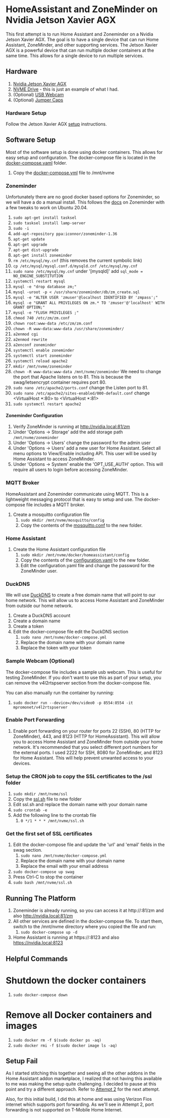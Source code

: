 # HomeAssistant and ZoneMinder on Nvidia Jetson Xavier AGX

This first attempt is to run Home Assistant and Zoneminder on a Nvidia Jetson Xavier AGX.  The goal is to have a single device that can run Home Assistant, ZoneMinder, and other supporting services.  The Jetson Xavier AGX is a powerful device that can run multiple docker containers at the same time.  This allows for a single device to run multiple services.

## Hardware
1. [Nvidia Jetson Xavier AGX](https://developer.nvidia.com/embedded/jetson-agx-xavier-developer-kit)
1. [NVME Drive](https://www.amazon.com/gp/product/B08GL575DB/ref=ppx_yo_dt_b_search_asin_title?ie=UTF8&th=1) - this is just an example of what I had.
1. (Optional) [USB Webcam](https://www.amazon.com/WEDOKING-Microphone-Streaming-Computer-Portable/dp/B08HZ5GNF9) 
1. (Optional) [Jumper Caps](https://www.amazon.com/dp/B077957RN7?psc=1&ref=ppx_yo2ov_dt_b_product_details)

### Hardware Setup

Follow the Jetson Xavier AGX [setup](/Nvidia%20Jetson%20Xavier%20AGX.md) instructions.

## Software Setup

Most of the software setup is done using docker containers.  This allows for easy setup and configuration.  The docker-compose file is located in the [docker-compose.yaml](/docker-compose.yml) folder.

1. Copy the [docker-compose.yml](/docker-compose.yml) file to /mnt/nvme

### Zoneminder

Unfortunately there are no good docker based options for Zoneminder, so we will have a do a manual install.  This follows the [docs](https://zoneminder.readthedocs.io/en/stable/installationguide/ubuntu.html#easy-way-ubuntu-18-04-bionic) on Zoneminder with a few tweaks to work on Ubuntu 20.04.

1. `sudo apt-get install tasksel`
1. `sudo tasksel install lamp-server`
1. `sudo -i`
1. `add-apt-repository ppa:iconnor/zoneminder-1.36`
1. `apt-get update`
1. `apt-get upgrade`
1. `apt-get dist-upgrade`
1. `apt-get install zoneminder`
1. `rm /etc/mysql/my.cnf`  (this removes the current symbolic link)
1. `cp /etc/mysql/mysql.conf.d/mysqld.cnf /etc/mysql/my.cnf`
1. `sudo nano /etc/mysql/my.cnf`
    under '[mysqld]' add `sql_mode = NO_ENGINE_SUBSTITUTION`
1. `systemctl restart mysql`
1.  `mysql -e "drop database zm;"`
1.  `mysql -uroot -p < /usr/share/zoneminder/db/zm_create.sql`
1.  `mysql -e "ALTER USER 'zmuser'@localhost IDENTIFIED BY 'zmpass';"`
1.  `mysql -e "GRANT ALL PRIVILEGES ON zm.* TO 'zmuser'@'localhost' WITH GRANT OPTION;"`
1.  `mysql -e "FLUSH PRIVILEGES ;"`
1.  `chmod 740 /etc/zm/zm.conf`
1.  `chown root:www-data /etc/zm/zm.conf`
1.  `chown -R www-data:www-data /usr/share/zoneminder/`
1.  `a2enmod cgi`
1.  `a2enmod rewrite`
1.  `a2enconf zoneminder`
1.  `systemctl enable zoneminder`
1.  `systemctl start zoneminder`
1.  `systemctl reload apache2`
1.  `mkdir /mnt/nvme/zoneminder`
1.  `chown -R www-data:www-data /mnt/nvme/zoneminder`
We need to change the port that Apache listens on to 81.  This is because the swag/letsencrypt container requires port 80.
1.  `sudo nano /etc/apache2/ports.conf`
    change the Listen port to 81.
1. `sudo nano /etc/apache2/sites-enabled/000-default.conf`
    change <VirtualHost *:80> to <VirtualHost *:81>
1. `sudo systemctl restart apache2`

#### Zoneminder Configuration
1.  Verify ZoneMinder is running at http://nvidia.local:81/zm
1.  Under 'Options -> Storage' add the add storage path `/mnt/nvme/zoneminder`
1.  Under 'Options -> Users' change the password for the admin user
1.  Under 'Options -> Users' add a new user for Home Assistant.  Select all menu options to View/Enable including API.  This user will be used by Home Assistant to access ZoneMinder.
1.  Under 'Options -> System' enable the 'OPT_USE_AUTH' option.  This will require all users to login before accessing ZoneMinder.

### MQTT Broker

HomeAssistant and Zoneminder communicate using MQTT.  This is a lightweight messaging protocol that is easy to setup and use.  The docker-compose file includes a MQTT broker.

1. Create a mosquitto configuration file
    1. `sudo mkdir /mnt/nvme/mosquitto/config`
    1. Copy the contents of the [mosquitto.conf](/mnt/nvme/mosquitto/config/mosquitto.conf) to the new folder.

### Home Assistant

1. Create the Home Assistant configuration file
    1. `sudo mkdir /mnt/nvme/docker/homeassistant/config`
    1. Copy the contents of the [configuration.yaml](/mnt/nvme/homeassistant/configuration.yaml) to the new folder.
    1. Edit the configuration.yaml file and change the password for the ZoneMinder user.

### DuckDNS

We will use [DuckDNS](https://www.duckdns.org/) to create a free domain name that will point to our home network.  This will allow us to access Home Assistant and ZoneMinder from outside our home network.

1. Create a DuckDNS account
1. Create a domain name
1. Create a token
1. Edit the docker-compose file edit the DuckDNS section
    1. `sudo nano /mnt/nvme/docker-compose.yml`
    1. Replace the domain name with your domain name
    1. Replace the token with your token
    
### Sample Webcam (Optional)

The docker-compose file includes a sample usb webcam.  This is useful for testing ZoneMinder.  If you don't want to use this as part of your setup, you can remove the v4l2rtspserver section from the docker-compose file.

You can also manually run the container by running:
1. `sudo docker run --device=/dev/video0 -p 8554:8554 -it mpromonet/v4l2rtspserver`

### Enable Port Forwarding

1. Enable port forwarding on your router for ports 22 (SSH), 80 (HTTP for ZoneMinder), 443, and 8123 (HTTP for HomeAssistant).  This will allow you to access Home Assistant and ZoneMinder from outside your home network.  It's recommended that you select different port numbers for the external ports.  I used 2222 for SSH, 8080 for ZoneMinder, and 8123 for Home Assistant.  This will help prevent unwanted access to your devices.

### Setup the CRON job to copy the SSL certificates to the /ssl folder

1. `sudo mkdir /mnt/nvme/ssl`
1. Copy the [ssl.sh](/mnt/nvme/ssl.sh) file to new folder
1. Edit ssl.sh and replace the domain name with your domain name
1. `sudo crontab -e`
1. Add the following line to the crontab file
    1. `0 */1 * * * /mnt/nvme/ssl.sh`

### Get the first set of SSL certificates

1. Edit the docker-compose file and update the 'url' and 'email' fields in the swag section.
    1. `sudo nano /mnt/nvme/docker-compose.yml`
    1. Replace the domain name with your domain name
    1. Replace the email with your email address
1. `sudo docker-compose up swag`
1. Press Ctrl-C to stop the container
1. `sudo bash /mnt/nvme/ssl.sh`


## Running The Platform

1. Zoneminder is already running, so you can access it at http://<your duckdns domain>:81/zm and also http://nvidia.local:81/zm
1. All other services are defined in the docker-compose file.  To start them, switch to the /mnt/nvme directory where you copied the file and run:
    1. `sudo docker-compose up -d`
1. Home Assistant is running at https://<your duckdns domain>:8123 and also https://nvidia.local:8123

## Helpful Commands

# Shutdown the docker containers

1. `sudo docker-compose down`

# Remove all Docker containers and images

1. `sudo docker rm -f $(sudo docker ps -aq) `
1. `sudo docker rmi -f $(sudo docker image ls -aq)`

## Setup Fail

As I started stitching this together and seeing all the other addons in the Home Assistant addon marketplace, I realized that not having this available to me was making the setup quite challenging.  I decided to pause at this point and try a different approach.  Refer to [Attempt 2](/Attempt%202/Attempt%202.md) for the next attempt.

Also, for this initial build, I did this at home and was using Verizon Fios internet which supports port forwarding.  As we'll see in Attempt 2, port forwarding is not supported on T-Mobile Home Internet.

